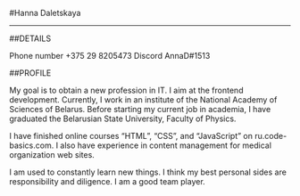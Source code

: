 #Hanna Daletskaya
***

##DETAILS

Phone number +375 29 8205473
Discord AnnaD#1513

##PROFILE

My goal is to obtain a new profession in IT. I aim at the frontend development. Currently, I work in an institute of the National Academy of Sciences of Belarus. Before starting my current job in academia, I have graduated the Belarusian State University, Faculty of Physics. 

I have finished online courses “HTML”, “CSS”, and “JavaScript” on ru.code-basics.com.  I also have experience in content management for medical organization web sites.

I am used to constantly learn new things. I think my best personal sides are responsibility and diligence. I am a good team player. 